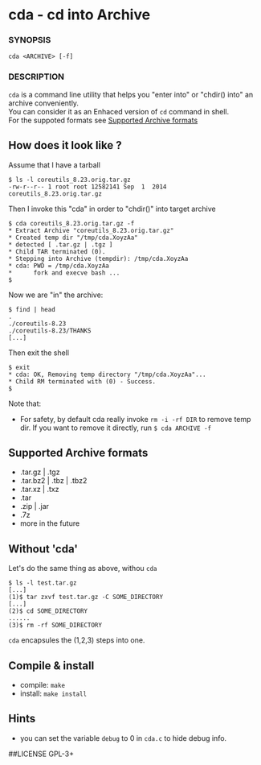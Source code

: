 # cda - cd into Archive

### SYNOPSIS
`cda <ARCHIVE> [-f]`

### DESCRIPTION
`cda` is a command line utility that helps you "enter into" or "chdir() into" an archive conveniently.  
You can consider it as an Enhaced version of `cd` command in shell.  
For the suppoted formats see [Supported Archive formats](https://github.com/CDLuminate/cda#supported-archive-formats)

## How does it look like ?
Assume that I have a tarball
```shell
$ ls -l coreutils_8.23.orig.tar.gz 
-rw-r--r-- 1 root root 12582141 Sep  1  2014 coreutils_8.23.orig.tar.gz
```
Then I invoke this "cda" in order to "chdir()" into target archive
```shell
$ cda coreutils_8.23.orig.tar.gz -f
* Extract Archive "coreutils_8.23.orig.tar.gz"
* Created temp dir "/tmp/cda.XoyzAa"
* detected [ .tar.gz | .tgz ]
* Child TAR terminated (0).
* Stepping into Archive (tempdir): /tmp/cda.XoyzAa
* cda: PWD = /tmp/cda.XoyzAa
*      fork and execve bash ...
$ 
```
Now we are "in" the archive:
```shell
$ find | head
.
./coreutils-8.23
./coreutils-8.23/THANKS
[...]
```
Then exit the shell
```
$ exit
* cda: OK, Removing temp directory "/tmp/cda.XoyzAa"...
* Child RM terminated with (0) - Success.
$ 
```
Note that:
* For safety, by default cda really invoke `rm -i -rf DIR` to remove temp dir.
If you want to remove it directly, run `$ cda ARCHIVE -f`

## Supported Archive formats  
* .tar.gz | .tgz
* .tar.bz2 | .tbz | .tbz2
* .tar.xz | .txz
* .tar
* .zip | .jar
* .7z
* more in the future

## Without 'cda'
Let's do the same thing as above, withou `cda`
```shell
$ ls -l test.tar.gz
[...]
(1)$ tar zxvf test.tar.gz -C SOME_DIRECTORY
[...]
(2)$ cd SOME_DIRECTORY
......
(3)$ rm -rf SOME_DIRECTORY
```
`cda` encapsules the (1,2,3) steps into one.

## Compile & install
* compile: `make`
* install: `make install`

## Hints
* you can set the variable `debug` to 0 in `cda.c` to hide debug info.

##LICENSE
GPL-3+

